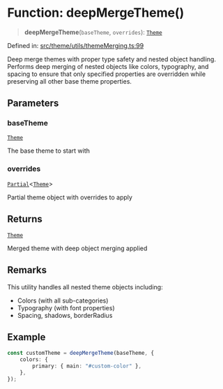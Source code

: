 # Function: deepMergeTheme()

> **deepMergeTheme**(`baseTheme`, `overrides`): [`Theme`](../../../types/interfaces/Theme.md)

Defined in: [src/theme/utils/themeMerging.ts:99](https://github.com/Nick2bad4u/Uptime-Watcher/blob/main/src/theme/utils/themeMerging.ts#L99)

Deep merge themes with proper type safety and nested object handling.
Performs deep merging of nested objects like colors, typography, and spacing
to ensure that only specified properties are overridden while preserving all
other base theme properties.

## Parameters

### baseTheme

[`Theme`](../../../types/interfaces/Theme.md)

The base theme to start with

### overrides

[`Partial`](https://www.typescriptlang.org/docs/handbook/utility-types.html#partialtype)\<[`Theme`](../../../types/interfaces/Theme.md)\>

Partial theme object with overrides to apply

## Returns

[`Theme`](../../../types/interfaces/Theme.md)

Merged theme with deep object merging applied

## Remarks

This utility handles all nested theme objects including:

- Colors (with all sub-categories)
- Typography (with font properties)
- Spacing, shadows, borderRadius

## Example

```typescript
const customTheme = deepMergeTheme(baseTheme, {
    colors: {
        primary: { main: "#custom-color" },
    },
});
```
